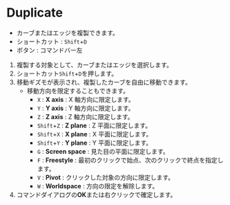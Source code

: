 # Duplicate

- カーブまたはエッジを複製できます。
- ショートカット : `Shift`+`D`
- ボタン : コマンドバー左

1. 複製する対象として、カーブまたはエッジを選択します。
2. ショートカット`Shift`+`D`を押します。
3. 移動ギズモが表示され、複製したカーブを自由に移動できます。
   - 移動方向を限定することもできます。
     - `X` : **X axis** : X 軸方向に限定します。
     - `Y` : **Y axis** : Y 軸方向に限定します。
     - `Z` : **Z axis** : Z 軸方向に限定します。
     - `Shift`+`Z` : **Z plane** : Z 平面に限定します。
     - `Shift`+`X` : **X plane** : X 平面に限定します。
     - `Shift`+`Y` : **Y plane** : Y 平面に限定します。
     - `G` : **Screen space** : 見た目の平面に限定します。
     - `F` : **Freestyle** : 最初のクリックで始点、次のクリックで終点を指定します。
     - `V` : **Pivot** : クリックした対象の方向に限定します。
     - `W` : **Worldspace** : 方向の限定を解除します。
4. コマンドダイアログの**OK**または右クリックで確定します。

